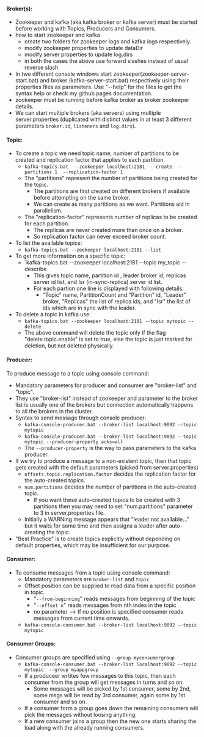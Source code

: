 #### Broker(s): 
* Zookeeper and kafka (aka kafka broker or kafka server) must be started before working with Topics, Producers and Consumers. 
* how to start zookeeper and kafka 
  * create two folders for zookeeper logs and kafka logs respectively. 
  * modify zookeeper properties to update dataDir 
  * modify server properties to update log.dirs 
  * in both the cases the above use forward slashes instead of usual reverse slash 
* In two different console windows start zookeeper(zookeeper-server-start.bat) and broker (kafka-server-start.bat) respectively using their properties files as parameters. Use "--help" for the files to get the syntax help or check my github pages documentation. 
* zookeeper must be running before kafka broker as broker zookeeper details.
* We can start multiple brokers (aka servers) using multiple server.properties (duplicated with distinct values in at least 3 different parameters `broker.id`, `listeners` and `log.dirs`).

#### Topic: 
* To create a topic we need topic name, number of partitions to be created and replication factor that applies to each partition. 
  * `kafka-topics.bat  --zookeeper localhost:2181  --create  --partitions 1  --replication-factor 1` 
  * The "partitions" represent the number of partitions being created for the topic. 
    * The partitions are first created on different brokers if available before attempting on the same broker. 
    * We can create as many partitions as we want. Partitions aid in parallelism.
  * The "replication-factor" represents number of replicas to be created for each partition. 
    * The replicas are never created more than once on a broker. 
    * So replication factor can never exceed broker count.
* To list the available topics:
  * `kafka-topics.bat --zookeeper localhost:2181 --list`
* To get more information on a specific topic:
  * `kafka-topics.bat --zookeeper localhost:2181 --topic my_topic --describe
    * This gives topic name, partition id , leader broker id, replicas server id list, and Isr (in-sync-replica) server id list.
    * For each partion one line is displayed with following details:
      * "Topic" name, PartitionCount and "Partition" id, "Leader" broker, "Replicas"  the list of replica ids, and "Isr" the list of ids which are in sync with the leader.
* To delete a topic in kafka use: 
  * `kafka-topics.bat --zookeeper localhost:2181 --topic mytopic --delete` 
  * The above command will delete the topic only if the flag "delete.topic.enable" is set to true, else the topic is just marked for deletion, but not deleted physically.
  
#### Producer:
To produce message to a topic using console command:
* Mandatory parameters for producer and consumer are "broker-list" and "topic". 
* They use "broker-list" instead of zookeeper and parameter to the broker list is usually one of the brokers but connection automatically happens to all the brokers in the cluster.
* Syntax to send message through console producer:
  * `kafka-console-producer.bat --broker-list localhost:9092 --topic mytopic` 
  * `kafka-console-producer.bat --broker-list localhost:9092 --topic mytopic --producer-property acks=all`
  * The `--producer-property` is the way to pass parameters to the kafka producer.
* If we try to produce a message to a non-existent topic, then that topic gets created with the default parameters (picked from server.properties)
  * `offsets.topic.replication.factor` decides the replication factor for the auto-created topics.
  * `num.partitions` decides the number of partitions in the auto-created topic.
    * If you want these auto-created topics to be created with 3 partitions then you may need to set "num.partitions" parameter to 3 in server.properties file.
  * Initially a WARNing message appears that "leader not available..." but it waits for some time and then assigns a leader after auto-creating the topic.
* "Best Practice" is to create topics explicitly without depending on default properties, which may be insufficient for our purpose.

#### Consumer:
* To consume messages from a topic using console command:
  * Mandatory parameters are `broker-list` and `topic`
  * Offset position can be supplied to read data from a specific position in topic.
    * "`--from-beginning`" reads messages from beginning of the topic
    * "`--offset n`" reads messages from nth index in the topic
    * no parameter --> If no position is specified consumer reads messages from current time onwards.
  * `kafka-console-consumer.bat --broker-list localhost:9092 --topic mytopic`

#### Consumer Groups:
* Consumer groups are specified using `--group myconsumergroup`
  * `kafka-console-consumer.bat --broker-list localhost:9092 --topic mytopic  --group myappgroup`
  * If a produceer wrtites few messages to this topic, then each consumer from the group will get messages in turns and so on.
    * Some messages will be picked by 1st consumer, some by 2nd, some msgs will be read by 3rd consumer, again some by 1st consumer and so on.
  * If a consumer form a group goes down the remaining consumers will pick the messages without loosing anything.
  * If a new consumer joins a group then the new one starts sharing the load along with the already running consumers.
